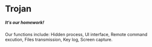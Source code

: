 # Trojan

##### It‘s our homework!

Our functions include: Hidden process, UI interface, Remote command excution, Files transmission, Key log, Screen capture. 
